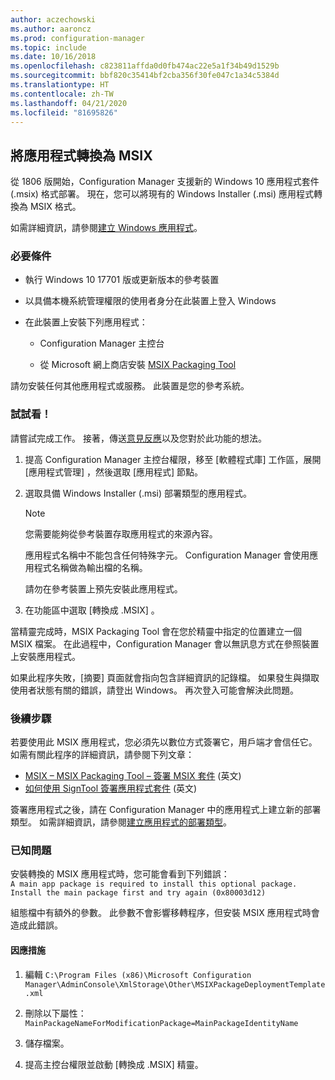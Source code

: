 ```yaml
---
author: aczechowski
ms.author: aaroncz
ms.prod: configuration-manager
ms.topic: include
ms.date: 10/16/2018
ms.openlocfilehash: c823811affda0d0fb474ac22e5a1f34b49d1529b
ms.sourcegitcommit: bbf820c35414bf2cba356f30fe047c1a34c5384d
ms.translationtype: HT
ms.contentlocale: zh-TW
ms.lasthandoff: 04/21/2020
ms.locfileid: "81695826"
---
```

## <a name="convert-applications-to-msix"></a><a name="bkmk_msix"></a> 將應用程式轉換為 MSIX
<!--1359029-->

從 1806 版開始，Configuration Manager 支援新的 Windows 10 應用程式套件 (.msix) 格式部署。 現在，您可以將現有的 Windows Installer (.msi) 應用程式轉換為 MSIX 格式。 

如需詳細資訊，請參閱[建立 Windows 應用程式](../../../../apps/get-started/creating-windows-applications.md#bkmk_general)。


### <a name="prerequisites"></a>必要條件

- 執行 Windows 10 17701 版或更新版本的參考裝置  

- 以具備本機系統管理權限的使用者身分在此裝置上登入 Windows  

- 在此裝置上安裝下列應用程式：  

    - Configuration Manager 主控台  

    - 從 Microsoft 網上商店安裝 [MSIX Packaging Tool](https://www.microsoft.com/store/productId/9N5LW3JBCXKF)  

請勿安裝任何其他應用程式或服務。 此裝置是您的參考系統。 


### <a name="try-it-out"></a>試試看！

請嘗試完成工作。 接著，傳送[意見反應](../../../understand/find-help.md#product-feedback)以及您對於此功能的想法。

1. 提高 Configuration Manager 主控台權限，移至 [軟體程式庫]  工作區，展開 [應用程式管理]  ，然後選取 [應用程式]  節點。  

2. 選取具備 Windows Installer (.msi) 部署類型的應用程式。  

    > [!Note]  
    > 您需要能夠從參考裝置存取應用程式的來源內容。  
    > 
    > 應用程式名稱中不能包含任何特殊字元。 Configuration Manager 會使用應用程式名稱做為輸出檔的名稱。  
    > 
    > 請勿在參考裝置上預先安裝此應用程式。  

3. 在功能區中選取 [轉換成 .MSIX]  。

當精靈完成時，MSIX Packaging Tool 會在您於精靈中指定的位置建立一個 MSIX 檔案。 在此過程中，Configuration Manager 會以無訊息方式在參照裝置上安裝應用程式。

如果此程序失敗，[摘要] 頁面就會指向包含詳細資訊的記錄檔。 如果發生與擷取使用者狀態有關的錯誤，請登出 Windows。 再次登入可能會解決此問題。

### <a name="next-steps"></a>後續步驟

若要使用此 MSIX 應用程式，您必須先以數位方式簽署它，用戶端才會信任它。 如需有關此程序的詳細資訊，請參閱下列文章： 
- [MSIX – MSIX Packaging Tool – 簽署 MSIX 套件](https://blogs.msdn.microsoft.com/sgern/2018/09/06/msix-the-msix-packaging-tool-signing-the-msix-package/) \(英文\)
- [如何使用 SignTool 簽署應用程式套件](https://docs.microsoft.com/windows/desktop/appxpkg/how-to-sign-a-package-using-signtool) \(英文\)

簽署應用程式之後，請在 Configuration Manager 中的應用程式上建立新的部署類型。 如需詳細資訊，請參閱[建立應用程式的部署類型](../../../../apps/deploy-use/create-applications.md#bkmk_create-dt)。


### <a name="known-issue"></a>已知問題

<!--3212701-->
安裝轉換的 MSIX 應用程式時，您可能會看到下列錯誤：  
`A main app package is required to install this optional package. Install the main package first and try again (0x80003d12)`  

組態檔中有額外的參數。 此參數不會影響移轉程序，但安裝 MSIX 應用程式時會造成此錯誤。 

#### <a name="workaround"></a>因應措施
1. 編輯 `C:\Program Files (x86)\Microsoft Configuration Manager\AdminConsole\XmlStorage\Other\MSIXPackageDeploymentTemplate.xml`  

2. 刪除以下屬性：`MainPackageNameForModificationPackage=MainPackageIdentityName`  

3. 儲存檔案。  

4. 提高主控台權限並啟動 [轉換成 .MSIX]  精靈。  



